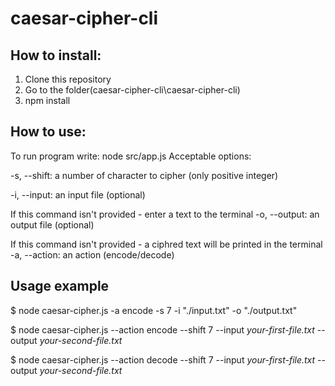 # caesar-cipher-cli

## How to install:

1. Clone this repository
2. Go to the folder(caesar-cipher-cli\caesar-cipher-cli)
3. npm install

## How to use:

To run program write: node src/app.js <options>
Acceptable options:

-s, --shift: a number of character to cipher (only positive integer)

-i, --input: an input file (optional)

If this command isn't provided - enter a text to the terminal
-o, --output: an output file (optional)

If this command isn't provided - a ciphred text will be printed in the terminal
-a, --action: an action (encode/decode)

## Usage example

$ node caesar-cipher.js -a encode -s 7 -i "./input.txt" -o "./output.txt"

$ node caesar-cipher.js --action encode --shift 7 --input _your-first-file.txt_ --output _your-second-file.txt_

$ node caesar-cipher.js --action decode --shift 7 --input _your-first-file.txt_ --output _your-second-file.txt_
